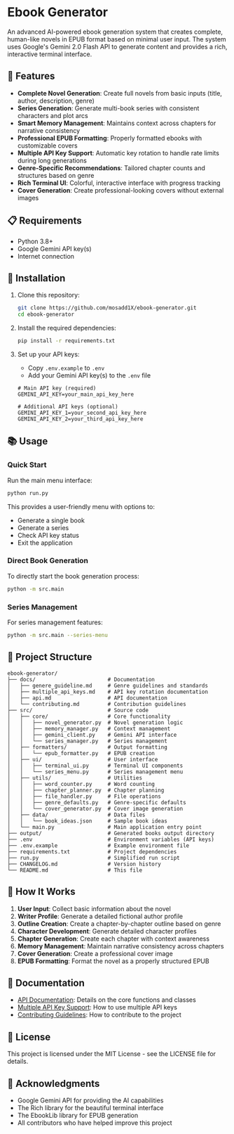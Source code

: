 # Ebook Generator

An advanced AI-powered ebook generation system that creates complete, human-like novels in EPUB format based on minimal user input. The system uses Google's Gemini 2.0 Flash API to generate content and provides a rich, interactive terminal interface.

## 🌟 Features

- **Complete Novel Generation**: Create full novels from basic inputs (title, author, description, genre)
- **Series Generation**: Generate multi-book series with consistent characters and plot arcs
- **Smart Memory Management**: Maintains context across chapters for narrative consistency
- **Professional EPUB Formatting**: Properly formatted ebooks with customizable covers
- **Multiple API Key Support**: Automatic key rotation to handle rate limits during long generations
- **Genre-Specific Recommendations**: Tailored chapter counts and structures based on genre
- **Rich Terminal UI**: Colorful, interactive interface with progress tracking
- **Cover Generation**: Create professional-looking covers without external images

## 📋 Requirements

- Python 3.8+
- Google Gemini API key(s)
- Internet connection

## 🚀 Installation

1. Clone this repository:
   ```bash
   git clone https://github.com/mosadd1X/ebook-generator.git
   cd ebook-generator
   ```

2. Install the required dependencies:
   ```bash
   pip install -r requirements.txt
   ```

3. Set up your API keys:
   - Copy `.env.example` to `.env`
   - Add your Gemini API key(s) to the `.env` file
   ```
   # Main API key (required)
   GEMINI_API_KEY=your_main_api_key_here

   # Additional API keys (optional)
   GEMINI_API_KEY_1=your_second_api_key_here
   GEMINI_API_KEY_2=your_third_api_key_here
   ```

## 📚 Usage

### Quick Start

Run the main menu interface:

```bash
python run.py
```

This provides a user-friendly menu with options to:
- Generate a single book
- Generate a series
- Check API key status
- Exit the application

### Direct Book Generation

To directly start the book generation process:

```bash
python -m src.main
```

### Series Management

For series management features:

```bash
python -m src.main --series-menu
```

## 📁 Project Structure

```
ebook-generator/
├── docs/                       # Documentation
│   ├── genere_guideline.md     # Genre guidelines and standards
│   ├── multiple_api_keys.md    # API key rotation documentation
│   ├── api.md                  # API documentation
│   └── contributing.md         # Contribution guidelines
├── src/                        # Source code
│   ├── core/                   # Core functionality
│   │   ├── novel_generator.py  # Novel generation logic
│   │   ├── memory_manager.py   # Context management
│   │   ├── gemini_client.py    # Gemini API interface
│   │   └── series_manager.py   # Series management
│   ├── formatters/             # Output formatting
│   │   └── epub_formatter.py   # EPUB creation
│   ├── ui/                     # User interface
│   │   ├── terminal_ui.py      # Terminal UI components
│   │   └── series_menu.py      # Series management menu
│   ├── utils/                  # Utilities
│   │   ├── word_counter.py     # Word counting
│   │   ├── chapter_planner.py  # Chapter planning
│   │   ├── file_handler.py     # File operations
│   │   ├── genre_defaults.py   # Genre-specific defaults
│   │   └── cover_generator.py  # Cover image generation
│   ├── data/                   # Data files
│   │   └── book_ideas.json     # Sample book ideas
│   └── main.py                 # Main application entry point
├── output/                     # Generated books output directory
├── .env                        # Environment variables (API keys)
├── .env.example                # Example environment file
├── requirements.txt            # Project dependencies
├── run.py                      # Simplified run script
├── CHANGELOG.md                # Version history
└── README.md                   # This file
```

## 🔄 How It Works

1. **User Input**: Collect basic information about the novel
2. **Writer Profile**: Generate a detailed fictional author profile
3. **Outline Creation**: Create a chapter-by-chapter outline based on genre
4. **Character Development**: Generate detailed character profiles
5. **Chapter Generation**: Create each chapter with context awareness
6. **Memory Management**: Maintain narrative consistency across chapters
7. **Cover Generation**: Create a professional cover image
8. **EPUB Formatting**: Format the novel as a properly structured EPUB

## 📖 Documentation

- [API Documentation](docs/api.md): Details on the core functions and classes
- [Multiple API Key Support](docs/multiple_api_keys.md): How to use multiple API keys
- [Contributing Guidelines](docs/contributing.md): How to contribute to the project

## 📄 License

This project is licensed under the MIT License - see the LICENSE file for details.

## 🙏 Acknowledgments

- Google Gemini API for providing the AI capabilities
- The Rich library for the beautiful terminal interface
- The EbookLib library for EPUB generation
- All contributors who have helped improve this project
